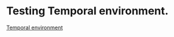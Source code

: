 # Testing Temporal environment.

[Temporal environment](https://louis-aime.github.io/TemporalEnvironment.html)